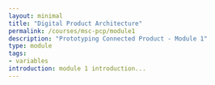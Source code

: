 ```yaml
---
layout: minimal
title: "Digital Product Architecture"
permalink: /courses/msc-pcp/module1
description: "Prototyping Connected Product - Module 1"
type: module
tags:
- variables
introduction: module 1 introduction...
---
```



